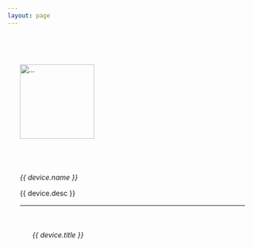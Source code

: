 ```yaml
---
layout: page
---
```


<style>
.badge {
    text-transform:capitalize;
    padding: 0.35em 1em;
    margin-bottom:0.15em;
}
.btn-margin {
    margin: .25rem .125rem;
}
.card {
  border-radius:10px;
  line-height: 130%;
  border: none;
}
.card-body {
    padding:25px;
}
.card-link {
    margin-top:16px;
}
.picture {
    width:150px;
    padding-bottom:50px;
    padding-top:20px;
}
.card-text {
    font-size:14px;
}
.row-list > * {
    padding-top: calc(var(--bs-gutter-x) * .5);
    padding-bottom: calc(var(--bs-gutter-x) * .5);
}
h6 {
    margin-bottom:10px!important;
}
.card {
  transition: transform .4s;
}
.card:hover {
  transform:scale(1.03);
  transition: transform .2s;
}
</style>

<script setup>
import {
  VPTeamPage,
  VPTeamPageTitle,
  VPTeamMembers
} from 'vitepress/theme'

const devices = [
  {
    picture: 'https://slsys.io/img/supported_devices/40.png',
    title: 40,
    name: 'LED1924G9',
    desc: 'TRADFRI bulb E26/E27 CWS 800/806 lumen, dimmable, color, opal white ()',

  },
  {
    picture: 'https://slsys.io/img/supported_devices/111.png',
    title: 111,
    name: 'LED1736G9',
    desc: 'TRADFRI LED bulb E26/E27 806 lumen, dimmable, white spectrum, clear',
    
  },
  {
    picture: 'https://slsys.io/img/supported_devices/83.png',
    title: 83,
    name: 'SSM-U02 / DLKZMK12LM',
    desc: 'T1 single relay (no neutral wire)',
    
  },
]
</script>

<div class="row">
   <div class="col-xl-3 col-lg-4 col-md-6" v-for="device in devices" :key="device.converter">
    <div class="card shadow h-100" href="/action/supported_devices?device=[#TITLE#]">
    <div class="card-body">
     <div class="card-link h-100" onclick="location.href='/action/supported_devices?device=[#TITLE#]'" style="cursor:pointer">
      <div class="text-center">
        <img :src="device.picture" class="picture position-relative" alt="...">
      </div>
    <h6 class="card-title">{{ device.name }}</h6>
    <p class="card-text">{{ device.desc }}</p><hr>
    <div class="position-absolute top-0 start-0" style="padding:20px 25px;margin-top: -3px;"><h6 class="card-title">{{ device.title }}</h6></div>
    </div>
  </div>
</div>
 </div>
</div>
